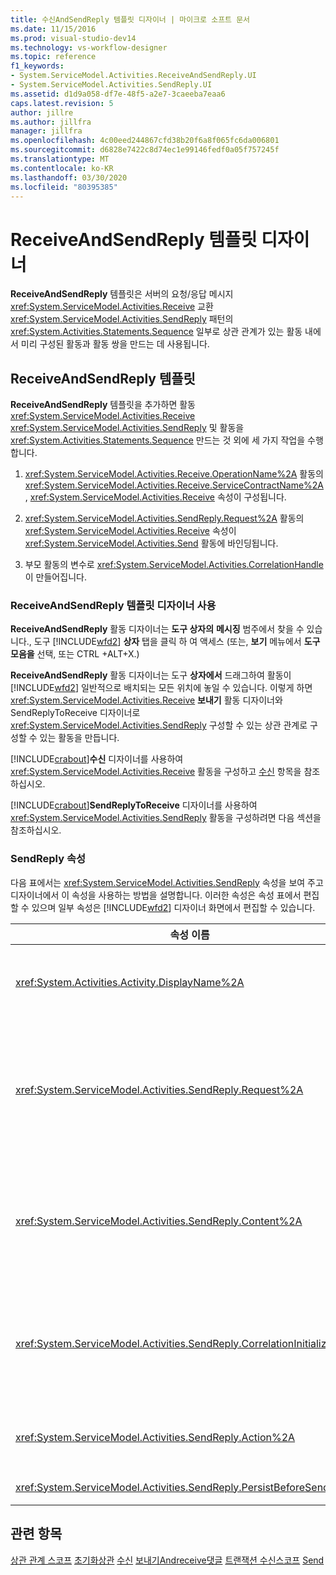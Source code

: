 ```yaml
---
title: 수신AndSendReply 템플릿 디자이너 | 마이크로 소프트 문서
ms.date: 11/15/2016
ms.prod: visual-studio-dev14
ms.technology: vs-workflow-designer
ms.topic: reference
f1_keywords:
- System.ServiceModel.Activities.ReceiveAndSendReply.UI
- System.ServiceModel.Activities.SendReply.UI
ms.assetid: d1d9a058-df7e-48f5-a2e7-3caeeba7eaa6
caps.latest.revision: 5
author: jillre
ms.author: jillfra
manager: jillfra
ms.openlocfilehash: 4c00eed244867cfd38b20f6a8f065fc6da006801
ms.sourcegitcommit: d6828e7422c8d74ec1e99146fedf0a05f757245f
ms.translationtype: MT
ms.contentlocale: ko-KR
ms.lasthandoff: 03/30/2020
ms.locfileid: "80395385"
---
```

# <a name="receiveandsendreply-template-designer"></a>ReceiveAndSendReply 템플릿 디자이너
**ReceiveAndSendReply** 템플릿은 서버의 요청/응답 메시지 <xref:System.ServiceModel.Activities.Receive> 교환 <xref:System.ServiceModel.Activities.SendReply> 패턴의 <xref:System.Activities.Statements.Sequence> 일부로 상관 관계가 있는 활동 내에서 미리 구성된 활동과 활동 쌍을 만드는 데 사용됩니다.

## <a name="the-receiveandsendreply-template"></a>ReceiveAndSendReply 템플릿
 **ReceiveAndSendReply** 템플릿을 추가하면 활동 <xref:System.ServiceModel.Activities.Receive> <xref:System.ServiceModel.Activities.SendReply> 및 활동을 <xref:System.Activities.Statements.Sequence> 만드는 것 외에 세 가지 작업을 수행합니다.

1. <xref:System.ServiceModel.Activities.Receive.OperationName%2A> 활동의 <xref:System.ServiceModel.Activities.Receive.ServiceContractName%2A>, <xref:System.ServiceModel.Activities.Receive> 속성이 구성됩니다.

2. <xref:System.ServiceModel.Activities.SendReply.Request%2A> 활동의 <xref:System.ServiceModel.Activities.Receive> 속성이 <xref:System.ServiceModel.Activities.Send> 활동에 바인딩됩니다.

3. 부모 활동의 변수로 <xref:System.ServiceModel.Activities.CorrelationHandle>이 만들어집니다.

### <a name="using-the-receiveandsendreply-template-designer"></a>ReceiveAndSendReply 템플릿 디자이너 사용
 **ReceiveAndSendReply** 활동 디자이너는 **도구 상자의** **메시징** 범주에서 찾을 수 있습니다., 도구 [!INCLUDE[wfd2](../includes/wfd2-md.md)] **상자** 탭을 클릭 하 여 액세스 (또는, **보기** 메뉴에서 **도구 모음을** 선택, 또는 CTRL +ALT+X.)

 **ReceiveAndSendReply** 활동 디자이너는 도구 **상자에서** 드래그하여 활동이 [!INCLUDE[wfd2](../includes/wfd2-md.md)] 일반적으로 배치되는 모든 위치에 놓일 수 있습니다. 이렇게 하면 <xref:System.ServiceModel.Activities.Receive> **보내기** 활동 디자이너와 SendReplyToReceive 디자이너로 <xref:System.ServiceModel.Activities.SendReply> 구성할 수 있는 상관 관계로 구성할 수 있는 활동을 만듭니다.

 [!INCLUDE[crabout](../includes/crabout-md.md)]**수신** 디자이너를 사용하여 <xref:System.ServiceModel.Activities.Receive> 활동을 구성하고 [수신](../workflow-designer/receive-activity-designer.md) 항목을 참조하십시오.

 [!INCLUDE[crabout](../includes/crabout-md.md)]**SendReplyToReceive** 디자이너를 사용하여 <xref:System.ServiceModel.Activities.SendReply> 활동을 구성하려면 다음 섹션을 참조하십시오.

### <a name="properties-of-sendreply"></a>SendReply 속성
 다음 표에서는 <xref:System.ServiceModel.Activities.SendReply> 속성을 보여 주고 디자이너에서 이 속성을 사용하는 방법을 설명합니다. 이러한 속성은 속성 표에서 편집할 수 있으며 일부 속성은 [!INCLUDE[wfd2](../includes/wfd2-md.md)] 디자이너 화면에서 편집할 수 있습니다.

|                               속성 이름                                | 필수 |                                                                                                                                                                                                                                                                                                                                                      사용                                                                                                                                                                                                                                                                                                                                                       |
|----------------------------------------------------------------------------|----------|------------------------------------------------------------------------------------------------------------------------------------------------------------------------------------------------------------------------------------------------------------------------------------------------------------------------------------------------------------------------------------------------------------------------------------------------------------------------------------------------------------------------------------------------------------------------------------------------------------------------------------------------------------------------------------------------------------------|
|              <xref:System.Activities.Activity.DisplayName%2A>              |  False   |                                                                                                                                                                                            <xref:System.ServiceModel.Activities.SendReply> 활동의 선택적 이름입니다. 기본값은 SendReplyToReceive입니다.<br /><br /> <xref:System.Activities.Activity.DisplayName%2A>에 꼭 기본값 이외의 값을 사용할 필요는 없지만 그런 값을 사용하는 것이 좋습니다.                                                                                                                                                                                             |
|         <xref:System.ServiceModel.Activities.SendReply.Request%2A>         |   True   | 이 <xref:System.ServiceModel.Activities.Receive> 활동과 한 쌍을 이루는 <xref:System.ServiceModel.Activities.SendReply> 활동에 대한 참조입니다. 이 속성은 **null이**아니어야 합니다. <xref:System.ServiceModel.Activities.Receive>활동은 <xref:System.ServiceModel.Activities.SendReply> 서버에서 함께 사용되어 요청/응답 메시징 패턴을 모델링합니다. 이 속성은 페어링되는 <xref:System.ServiceModel.Activities.Send> 활동을 지정합니다. 이 속성은 <xref:System.ServiceModel.Activities.Send> 활동을 만들었던 <xref:System.ServiceModel.Activities.SendReply> 활동에 자동으로 바인딩되기 때문에 디자이너에서 편집할 수 없습니다. |
|         <xref:System.ServiceModel.Activities.SendReply.Content%2A>         |  False   |                       받을 메시지 또는 매개 변수 콘텐츠를 지정합니다. <xref:System.ServiceModel.Activities.ReceiveMessageContent> 활동이거나 <xref:System.ServiceModel.Activities.ReceiveParametersContent> 활동일 수 있습니다. 속성 표의 **콘텐츠** 필드 옆에 있는 타원 단추를 클릭하거나 정의 정의를 클릭하여 이 속성을 **편집합니다.** [수신 활동 디자이너] **Receive** 표면의 **콘텐츠** 레이블 옆에 있는 단추를 누를 수 있습니다. 둘 다 **콘텐츠 정의** 대화 상자를 표시합니다. [!INCLUDE[crabout](../includes/crabout-md.md)]이 상자를 사용하는 방법은 [콘텐츠 정의 대화 상자](../workflow-designer/content-definition-dialog-box.md) 항목을 참조하십시오.                       |
| <xref:System.ServiceModel.Activities.SendReply.CorrelationInitializers%2A> |  False   |            워크플로 내에서 이 <xref:System.ServiceModel.Activities.CorrelationInitializer> 활동을 구성하는 <xref:System.ServiceModel.Activities.CorrelationHandle> 개체를 여러 개 초기화하는 <xref:System.ServiceModel.Activities.Receive> 개체 컬렉션을 지정합니다. 속성 그리드의 속성 옆에 <xref:System.ServiceModel.Activities.SendReply.CorrelationInitializers%2A> 있는 타원 단추를 클릭하여 **상관 관계 초기화자 추가** 대화 상자를 엽니다. [!INCLUDE[crabout](../includes/crabout-md.md)]이 상자를 사용하여 [상관 관계 초기화자 대화 상자 추가](../workflow-designer/add-correlationinitializers-dialog-box.md) 항목을 참조하십시오.            |
|         <xref:System.ServiceModel.Activities.SendReply.Action%2A>          |  False   |                                                                                                                                                                                                                                              메시지의 동작 헤더를 지정합니다. 동작 헤더가 명시적으로 설정되어 있지 않으면 기본값인<br /><br /> `https://tempuri.org/{service contract namespace}/{service contract name}/{operation name}`                                                                                                                                                                                                                                              |
|    <xref:System.ServiceModel.Activities.SendReply.PersistBeforeSend%2A>    |  False   |                                                                                                                                                                                                                                                                                          회신 메시지를 보내기 전에 워크플로 인스턴스를 유지할지 여부를 지정합니다. 기본값은 **false**입니다.                                                                                                                                                                                                                                                                                           |

## <a name="see-also"></a>관련 항목
 [상관 관계 스코프](../workflow-designer/correlationscope-activity-designer.md) [초기화상관](../workflow-designer/initializecorrelation-activity-designer.md) [수신](../workflow-designer/receive-activity-designer.md) [보내기Andreceive댓글](../workflow-designer/sendandreceivereply-template-designer.md) [트랜잭션 수신스코프](../workflow-designer/transactedreceivescope-activity-designer.md) [Send](../workflow-designer/send-activity-designer.md)